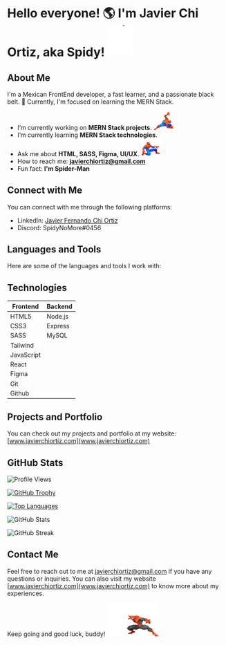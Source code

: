 # Hello everyone! :earth_americas: I'm Javier Chi Ortiz, aka Spidy! <img src="https://github.com/SpidySamurai/SpidySamurai/blob/master/Assets/saludo-spidy.gif" width="60px">

## About Me

I'm a Mexican FrontEnd developer, a fast learner, and a passionate black belt. 🥋 Currently, I'm focused on learning the MERN Stack. 

- I’m currently working on **MERN Stack projects**. <img src="https://github.com/SpidySamurai/SpidySamurai/blob/master/Assets/work-spidy.gif" width="50px">
- I’m currently learning **MERN Stack technologies**. 
- Ask me about **HTML, SASS, Figma, UI/UX**. <img src="https://github.com/SpidySamurai/SpidySamurai/blob/master/Assets/help-spidy.gif" width="50px">
- How to reach me: **javierchiortiz@gmail.com**
- Fun fact: **I'm Spider-Man**

## Connect with Me

You can connect with me through the following platforms:

- LinkedIn: [Javier Fernando Chi Ortiz](https://linkedin.com/in/javier-fernando-chi-ortiz)
- Discord: SpidyNoMore#0456

## Languages and Tools

Here are some of the languages and tools I work with:

## Technologies

| Frontend | Backend |
| -------- | ------- |
| HTML5    | Node.js |
| CSS3     | Express |
| SASS     | MySQL   |
| Tailwind |         |
| JavaScript |       |
| React    |         |
| Figma    |         |
| Git      |         |
| Github   |         |


## Projects and Portfolio

You can check out my projects and portfolio at my website: [www.javierchiortiz.com](www.javierchiortiz.com)

## GitHub Stats

![Profile Views](https://komarev.com/ghpvc/?username=spidysamurai&label=Profile%20views&color=0e75b6&style=flat)

[![GitHub Trophy](https://github-profile-trophy.vercel.app/?username=spidysamurai)](https://github.com/ryo-ma/github-profile-trophy)

[![Top Languages](https://github-readme-stats.vercel.app/api/top-langs/?username=spidysamurai&layout=compact)](https://github.com/spidysamurai)

![GitHub Stats](https://github-readme-stats.vercel.app/api?username=spidysamurai&show_icons=true&locale=en)

![GitHub Streak](https://github-readme-streak-stats.herokuapp.com/?user=spidysamurai)

## Contact Me

Feel free to reach out to me at javierchiortiz@gmail.com if you have any questions or inquiries. You can also visit my website [www.javierchiortiz.com](www.javierchiortiz.com) to know more about my experiences.

Keep going and good luck, buddy! <img src="https://github.com/SpidySamurai/SpidySamurai/blob/master/Assets/good-spidy.gif" width="120px">

